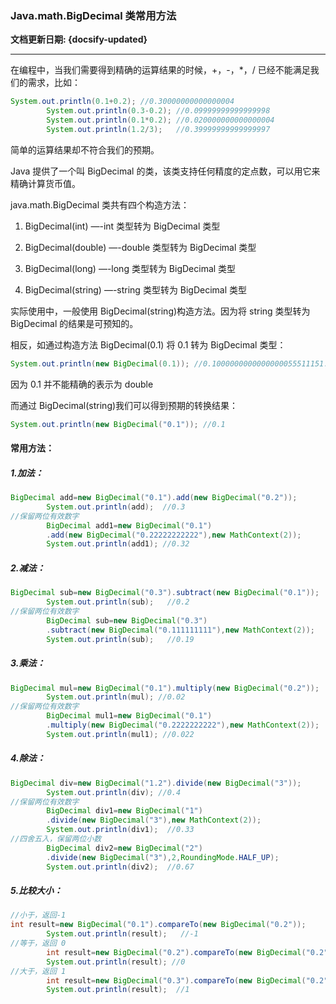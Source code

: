 ### Java.math.BigDecimal 类常用方法 <!-- {docsify-ignore} -->

**文档更新日期: {docsify-updated}**

---

在编程中，当我们需要得到精确的运算结果的时候，+，-，\*，/ 已经不能满足我们的需求，比如：

```java
System.out.println(0.1+0.2); //0.30000000000000004
        System.out.println(0.3-0.2); //0.09999999999999998
        System.out.println(0.1*0.2); //0.020000000000000004
        System.out.println(1.2/3);   //0.39999999999999997
```

简单的运算结果却不符合我们的预期。

Java 提供了一个叫 BigDecimal 的类，该类支持任何精度的定点数，可以用它来精确计算货币值。

java.math.BigDecimal 类共有四个构造方法：

1. BigDecimal(int) —-int 类型转为 BigDecimal 类型

2. BigDecimal(double) —-double 类型转为 BigDecimal 类型

3. BigDecimal(long) —-long 类型转为 BigDecimal 类型

4. BigDecimal(string) —-string 类型转为 BigDecimal 类型

实际使用中，一般使用 BigDecimal(string)构造方法。因为将 string 类型转为 BigDecimal 的结果是可预知的。

相反，如通过构造方法 BigDecimal(0.1) 将 0.1 转为 BigDecimal 类型：

```java
System.out.println(new BigDecimal(0.1)); //0.1000000000000000055511151...
```

因为 0.1 并不能精确的表示为 double

而通过 BigDecimal(string)我们可以得到预期的转换结果：

```java
System.out.println(new BigDecimal("0.1")); //0.1
```

#### 常用方法：

##### 1.加法：

```java
BigDecimal add=new BigDecimal("0.1").add(new BigDecimal("0.2"));
        System.out.println(add);  //0.3
//保留两位有效数字
        BigDecimal add1=new BigDecimal("0.1")
        .add(new BigDecimal("0.22222222222"),new MathContext(2));
        System.out.println(add1); //0.32
```

##### 2.减法：

```java
BigDecimal sub=new BigDecimal("0.3").subtract(new BigDecimal("0.1"));
        System.out.println(sub);   //0.2
//保留两位有效数字
        BigDecimal sub=new BigDecimal("0.3")
        .subtract(new BigDecimal("0.111111111"),new MathContext(2));
        System.out.println(sub);   //0.19
```

##### 3.乘法：

```java
BigDecimal mul=new BigDecimal("0.1").multiply(new BigDecimal("0.2"));
        System.out.println(mul); //0.02
//保留两位有效数字
        BigDecimal mul1=new BigDecimal("0.1")
        .multiply(new BigDecimal("0.2222222222"),new MathContext(2));
        System.out.println(mul1); //0.022
```

##### 4.除法：

```java
BigDecimal div=new BigDecimal("1.2").divide(new BigDecimal("3"));
        System.out.println(div);﻿ //0.4
//保留两位有效数字
        BigDecimal div1=new BigDecimal("1")
        .divide(new BigDecimal("3"),new MathContext(2));
        System.out.println(div1);  //0.33
//四舍五入，保留两位小数
        BigDecimal div2=new BigDecimal("2")
        .divide(new BigDecimal("3"),2,RoundingMode.HALF_UP);
        System.out.println(div2);  //0.67
```

##### 5.比较大小：

```java
//小于，返回-1
int result=new BigDecimal("0.1").compareTo(new BigDecimal("0.2"));
        System.out.println(result);   //-1
//等于，返回 0
        int result=new BigDecimal("0.2").compareTo(new BigDecimal("0.2"));
        System.out.println(result); //0
//大于，返回 1
        int result=new BigDecimal("0.3").compareTo(new BigDecimal("0.2"));
        System.out.println(result);  //1
```
